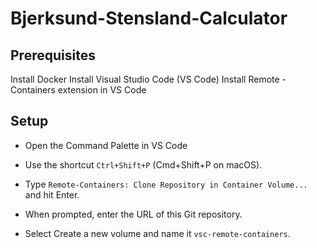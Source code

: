 # Bjerksund-Stensland-Calculator

## Prerequisites
Install Docker
Install Visual Studio Code (VS Code)
Install Remote - Containers extension in VS Code

## Setup
- Open the Command Palette in VS Code

- Use the shortcut `Ctrl+Shift+P` (Cmd+Shift+P on macOS).

- Type `Remote-Containers: Clone Repository in Container Volume...` and hit Enter.

- When prompted, enter the URL of this Git repository.

- Select Create a new volume and name it `vsc-remote-containers`.